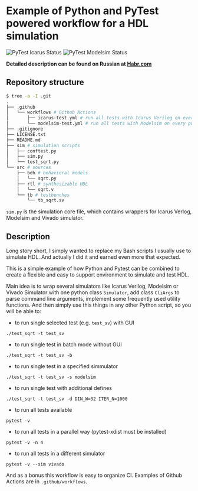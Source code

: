 # Example of Python and PyTest powered workflow for a HDL simulation

![PyTest Icarus Status](https://github.com/esynr3z/pyhdlsim/workflows/pytest-icarus/badge.svg)
![PyTest Modelsim Status](https://github.com/esynr3z/pyhdlsim/workflows/pytest-modelsim/badge.svg)

**Detailed description can be found on Russian at [Habr.com](https://habr.com/ru/post/537704)**

## Repository structure

```bash
$ tree -a -I .git
.
├── .github
│   └── workflows # Github Actions
│       ├── icarus-test.yml # run all tests with Icarus Verilog on every push
│       └── modelsim-test.yml # run all tests with Modelsim on every push
├── .gitignore
├── LICENSE.txt
├── README.md
├── sim # simulation scripts
│   ├── conftest.py
│   ├── sim.py
│   └── test_sqrt.py
└── src # sources
    ├── beh # behavioral models
    │   └── sqrt.py
    ├── rtl # synthesizable HDL
    │   └── sqrt.v
    └── tb # testbenches
        └── tb_sqrt.sv
```

```sim.py``` is the simulation core file, which contains wrappers for Icarus Verlog, Modelsim and Vivado simulator.

## Description

Long story short, I simply wanted to replace my Bash scripts I usually use to simulate HDL. And actually I did it and earned even more that expected.

This is a simple example of how Python and Pytest can be combined to create a flexible and easy to support environment to simulate and test HDL.

Main idea is to wrap several simulators like Icarus Verilog, Modelsim or Vivado Simulator with one python class ```Simulator```, add class ```CliArgs``` to parse command line arguments, implement some frequently used utility functions. And then simply use this things in any other Python script, so you will be able to:

* to run single selected test (e.g. ```test_sv```) with GUI

```
./test_sqrt -t test_sv
```

* to run single test in batch mode without GUI

```
./test_sqrt -t test_sv -b
```

* to run single test in a specified simmulator

```
./test_sqrt -t test_sv -s modelsim
```

* to run single test with additional defines

```
./test_sqrt -t test_sv -d DIN_W=32 ITER_N=1000
```

* to run all tests available

```
pytest -v
```

* to run all tests in a parallel way (pytest-xdist must be installed)

```
pytest -v -n 4
```

* to run all tests in a different simulator

```
pytest -v --sim vivado
```

And as a bonus this workflow is easy to organize CI. Examples of Github Actions are in ```.github/workflows```.


